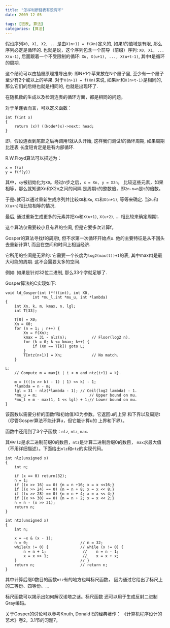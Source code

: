 ```yaml
---
title: "怎样判断链表有没有环"
date: 2009-12-05

tags: [链表, 算法]
categories: [算法]
---
```


假设序列`X0, X1, X2, ...`是由`X(n+1) = f(Xn)`定义的, 如果f的值域是有限,
那么序列必定是循环的.
也就是说，这个序列包含一个前导（前缀）序列: `X0, X1, ... X(u-1)`,
后面跟着一个不受限制的循环: `Xu, X(u+1), ..., X(u+t-1)`, 其中t是循环的周期.

这个结论可以由抽屉原理推导出来:
即N+1个苹果放在N个屉子里, 至少有一个屉子至少有2个或以上的苹果.
对于`X(n+1) = f(Xn)`来说, 如果`Xn`和`X(n+t-1)`是相同的, 那么它们的后继也就是相同的,
也就是出现环了.

在随机数的生成以及检测连表的循环方面，都是相同的问题。

对于单连表而言，可以定义函数：

	int f(int x)
	{
		return (x)? ((Node*)x)->next: head;
	}

即，假设连表到尾部之后再调用f就从头开始,
这样我们测试f的循环周期, 如果周期比连表
长度短肯定是是有内部循环.

R.W.Floyd算法可以描述为：

	x = f(x)
	y = f(f(y))

其中，`xy`被初始化为`X0`。经过n步之后，`x = Xn, y = X2n`。
比较这些元素，如果相等，那么就知道Xn和X2n之间的间隔
是周期`t`的整数倍，即`2n-n=n`是`t`的倍数。

于是`u`就可以通过重新生成序列并比较`X0`和`Xn`, `X1`和`X(n+1)`, 等等来确定.
当`Xu`和`X(u+n)`相比较相等的情况.

最后, 通过重新生成更多的元素并把`Xu`和`X(u+1)`, `X(u+2)`, ...
相比较来确定周期t.

这个算法仅需要较小且有界的空间, 但是它要多次计算f。

Gosper的算法寻找f的周期t, 但不求第一次循环开始点u.
他的主要特征是从不回头去重新计算f, 而且在空间和时间上相当经济.

它所用的空间是无界的: 它需要一个长度为`log2(max(t))+1`的表,
其中max(t)是最大可能的周期. 这不会需要太多的空间.

例如: 如果是针对32位二进制, 那么33个字就足够了.

Gosper算法的C实现如下:

	void ld_Gosper(int (*f)(int), int X0,
				int *mu_l,int *mu_u, int *lambda)
	{
		int Xn, k, m, kmax, n, lgl;
		int T[33];

		T[0] = X0;
		Xn = X0;
		for (n = 1; ; n++) {
			Xn = f(Xn);
			kmax = 31 - nlz(n);           // Floor(log2 n).
			for (k = 0; k <= kmax; k++) {
				if (Xn == T[k]) goto L;
			}
			T[ntz(n+1)] = Xn;             // No match.
		}

	L:
		// Compute m = max{i | i < n and ntz(i+1) = k}.

		m = ((((n >> k) - 1) | 1) << k) - 1;
		*lambda = n - m;
		lgl = 31 - nlz(*lambda - 1); // Ceil(log2 lambda) - 1.
		*mu_u = m;                       // Upper bound on mu.
		*mu_l = m - max(1, 1 << lgl) + 1;// Lower bound on mu.
	}

该函数以需要分析的函数f和初始值X0为参数。它返回u的上界
和下界以及周期t（尽管Gosper算法不能计算u，但它能计算u的
上界和下界）。

函数中还用到了3个子函数：`nlz`, `ntz`, `max`.

其中`nlz`是求二进制前缀0的数目，`ntz`是计算二进制后缀0的数目，
`max`求最大值（不用详细描述）。下面给出`nlz`和`ntz`的实现代码。

	int nlz(unsigned x)
	{
		int n;

		if (x == 0) return(32);
		n = 1;
		if ((x >> 16) == 0) {n = n +16; x = x <<16;}
		if ((x >> 24) == 0) {n = n + 8; x = x << 8;}
		if ((x >> 28) == 0) {n = n + 4; x = x << 4;}
		if ((x >> 30) == 0) {n = n + 2; x = x << 2;}
		n = n - (x >> 31);
		return n;
	}

	int ntz(unsigned x)
	{
		int n;

		x = ~x & (x - 1);
		n = 0;                       // n = 32;
		while(x != 0) {              // while (x != 0) {
			n = n + 1;                //    n = n - 1;
			x = x >> 1;               //    x = x + x;
		}                            // }
		return n;                    // return n;
	}

其中计算后缀0数目的函数`ntz`有的地方也叫标尺函数，
因为通过它给出了标尺上的二等份、四等份、...

标尺函数可以揭示出如何解汉诺塔之谜。标尺函数
还可以用于生成反射二进制Gray编码。

关于Gosper的讨论可以参考Knuth, Donald E的经典著作：
《计算机程序设计的艺术》卷2，3.1节的习题7。

